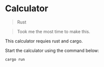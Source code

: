 # Calculator
> Rust

> Took me the most time to make this.

This calculator requies rust and cargo.

Start the calculator using the command below:
```bash
cargo run
```

